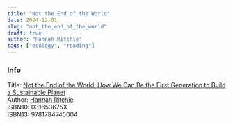 ```yaml
---
title: "Not the End of the World"
date: 2024-12-01
slug: "not_the_end_of_the_world"
draft: true
author: "Hannah Ritchie"
tags: ["ecology", "reading"]
---
```


### Info

Title: [Not the End of the World: How We Can Be the First Generation to Build a Sustainable Planet](https://en.wikipedia.org/wiki/Poor_Charlie%27s_Almanack)\
Author: [Hannah Ritchie](https://en.wikipedia.org/wiki/Hannah_Ritchie)\
ISBN10: 031653675X\
ISBN13: 9781784745004
